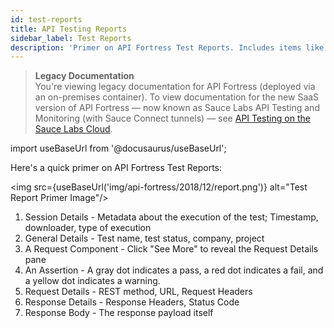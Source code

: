 ```yaml
---
id: test-reports
title: API Testing Reports
sidebar_label: Test Reports
description: 'Primer on API Fortress Test Reports. Includes items like session details, timestamp, downloader, test execution general details: test name, test status, company, project, request component, etc.'
---
```


<head>
  <meta name="robots" content="noindex" />
</head>

> **Legacy Documentation**<br/>You're viewing legacy documentation for API Fortress (deployed via an on-premises container). To view documentation for the new SaaS version of API Fortress &#8212; now known as Sauce Labs API Testing and Monitoring (with Sauce Connect tunnels) &#8212; see [API Testing on the Sauce Labs Cloud](/api-testing/).

import useBaseUrl from '@docusaurus/useBaseUrl';

Here's a quick primer on API Fortress Test Reports:

<img src={useBaseUrl('img/api-fortress/2018/12/report.png')} alt="Test Report Primer Image"/>

1. Session Details - Metadata about the execution of the test; Timestamp, downloader, type of execution
2. General Details - Test name, test status, company, project
3. A Request Component - Click "See More" to reveal the Request Details pane
4. An Assertion - A gray dot indicates a pass, a red dot indicates a fail, and a yellow dot indicates a warning.
5. Request Details - REST method, URL, Request Headers
6. Response Details - Response Headers, Status Code
7. Response Body - The response payload itself
